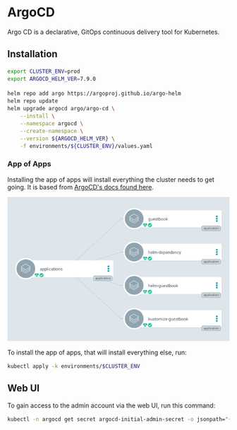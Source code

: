 # ArgoCD

Argo CD is a declarative, GitOps continuous delivery tool for Kubernetes.

## Installation

```bash
export CLUSTER_ENV=prod
export ARGOCD_HELM_VER=7.9.0

helm repo add argo https://argoproj.github.io/argo-helm
helm repo update
helm upgrade argocd argo/argo-cd \
    --install \
    --namespace argocd \
    --create-namespace \
    --version ${ARGOCD_HELM_VER} \
    -f environments/${CLUSTER_ENV}/values.yaml
```

### App of Apps

Installing the app of apps will install everything the cluster needs to get going. It is based from [ArgoCD's docs found here](https://github.com/argoproj/argo-cd/blob/a06cdb3880fe89f2e0512b07a4b2df2cfe83634e/docs/operator-manual/cluster-bootstrapping.md).

![alt](https://github.com/argoproj/argo-cd/blob/a06cdb3880fe89f2e0512b07a4b2df2cfe83634e/docs/assets/application-of-applications.png)

To install the app of apps, that will install everything else, run:

```bash
kubectl apply -k environments/$CLUSTER_ENV
```

## Web UI

To gain access to the admin account via the web UI, run this command:

```bash
kubectl -n argocd get secret argocd-initial-admin-secret -o jsonpath="{.data.password}" | base64 -d
```
